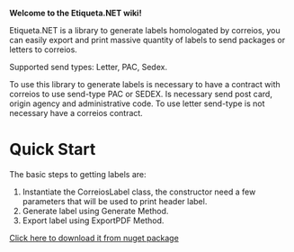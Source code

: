 **Welcome to the Etiqueta.NET wiki!**

Etiqueta.NET is a library to generate labels homologated by correios, you can easily export and print massive quantity of labels to send packages or letters to correios.

Supported send types: Letter, PAC, Sedex.

To use this library to generate labels is necessary to have a contract with correios to use send-type PAC or SEDEX. Is necessary send post card, origin agency and administrative code. To use letter send-type is not necessary have a correios contract.

# Quick Start
The basic steps to getting labels are:

1. Instantiate the CorreiosLabel class, the constructor need a few parameters that will be used to print header label.
2. Generate label using Generate Method.
3. Export label using ExportPDF Method.

<a href="nuget.org/packages/Etiqueta.NET/" target="_blank">Click here to download it from nuget package</a>
